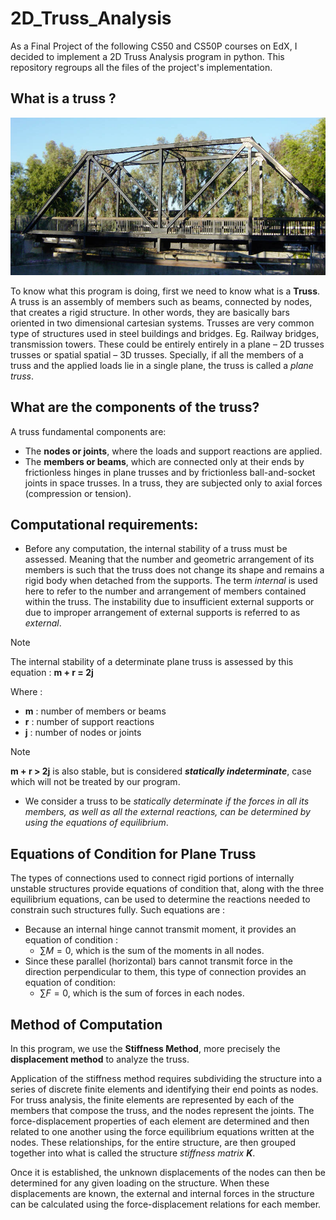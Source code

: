 # 2D_Truss_Analysis
As a Final Project of the following CS50 and CS50P courses on EdX, I decided to implement 
a 2D Truss Analysis program in python. This repository regroups all the files of the project's 
implementation.

## What is a truss ?
![A bridge using a truss as base structure to supports loads.](/images/RRTrussBridgeSideView.jpg)

To know what this program is doing, first we need to know what is a **Truss**. A truss is an assembly 
of members such as beams, connected by nodes, that creates a rigid structure. In other words, they 
are basically bars oriented in two dimensional cartesian systems. Trusses are very common type of 
structures used in steel buildings and bridges. Eg. Railway bridges, transmission towers. These could 
be entirely entirely in a plane – 2D trusses trusses or spatial spatial – 3D trusses. Specially, if 
all the members of a truss and the applied loads lie in a single plane, the truss is called a _plane truss_.

## What are the components of the truss?
A truss fundamental components are: 
- The **nodes or joints**, where the loads and support reactions are applied.
- The **members or beams**, which are connected only at their ends by frictionless hinges in plane trusses 
and by frictionless ball-and-socket joints in space trusses. In a truss, they are subjected only to axial 
forces (compression or tension).

## Computational requirements:
* Before any computation, the internal stability of a truss must be assessed. Meaning that the number and 
geometric arrangement of its members is such that the truss does not change its shape and remains a rigid 
body when detached from the supports. The term _internal_ is used here to refer to the number and arrangement 
of members contained within the truss. The instability due to insufficient external supports or due to improper 
arrangement of external supports is referred to as _external_.

> [!NOTE]
> The internal stability of a determinate plane truss is assessed by this equation :
> **m + r = 2j** 

Where :   
- **m** : number of members or beams
- **r** : number of support reactions
- **j** : number of nodes or joints

> [!NOTE]
> **m + r > 2j** is also stable, but is considered ***statically indeterminate***, case which will not be treated by 
our program.

* We consider a truss to be *statically determinate if the forces in all its members, as well as all the external 
reactions, can be determined by using the equations of equilibrium*.

## Equations of Condition for Plane Truss
The types of connections used to connect rigid portions of internally unstable structures 
provide equations of condition that, along with the three equilibrium equations, can be 
used to determine the reactions needed to constrain such structures fully. Such equations 
are :
- Because an internal hinge cannot transmit moment, it provides an equation of condition :
    + $\sum{M} = 0$, which is the sum of the moments in all nodes.
- Since these parallel (horizontal) bars cannot transmit force in the direction perpendicular 
to them, this type of connection provides an equation of condition:
    + $\sum{F} = 0$, which is the sum of forces in each nodes.

## Method of Computation
In this program, we use the **Stiffness Method**, more precisely the **displacement method** to 
analyze the truss. 

Application of the stiffness method requires subdividing the structure into a series of discrete 
finite elements and identifying their end points as nodes. For truss analysis, the finite elements 
are represented by each of the members that compose the truss, and the nodes represent the joints.
The force-displacement properties of each element are determined and then related to one another 
using the force equilibrium equations written at the nodes. These relationships, for the entire 
structure, are then grouped together into what is called the structure *stiffness matrix ***K****.

Once it is established, the unknown displacements of the nodes can then be determined for any given 
loading on the structure. When these displacements are known, the external and internal forces in 
the structure can be calculated using the force-displacement relations for each member.
